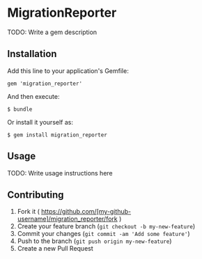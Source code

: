 # MigrationReporter

TODO: Write a gem description

## Installation

Add this line to your application's Gemfile:

    gem 'migration_reporter'

And then execute:

    $ bundle

Or install it yourself as:

    $ gem install migration_reporter

## Usage

TODO: Write usage instructions here

## Contributing

1. Fork it ( https://github.com/[my-github-username]/migration_reporter/fork )
2. Create your feature branch (`git checkout -b my-new-feature`)
3. Commit your changes (`git commit -am 'Add some feature'`)
4. Push to the branch (`git push origin my-new-feature`)
5. Create a new Pull Request
